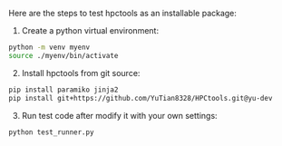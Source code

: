Here are the steps to test hpctools as an installable package:

1. Create a python virtual environment:

```bash
python -m venv myenv
source ./myenv/bin/activate
```

2. Install hpctools from git source:

```bash
pip install paramiko jinja2
pip install git+https://github.com/YuTian8328/HPCtools.git@yu-dev
```

3. Run test code after modify it with your own settings:

```bash
python test_runner.py
```

